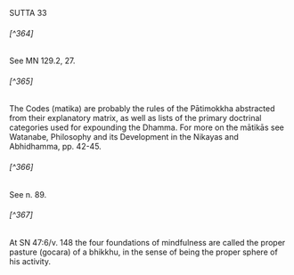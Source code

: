 SUTTA 33

###### [^364]
See MN 129.2, 27.

###### [^365]
The Codes (matika) are probably the rules of the Pātimokkha abstracted from their explanatory matrix, as well as lists of the primary doctrinal categories used for expounding the Dhamma. For more on the mātikās see Watanabe, Philosophy and its Development in the Nikayas and Abhidhamma, pp. 42-45.

###### [^366]
See n. 89.

###### [^367]
At SN 47:6/v. 148 the four foundations of mindfulness are called the proper pasture (gocara) of a bhikkhu, in the sense of being the proper sphere of his activity.

